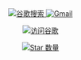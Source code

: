 

<div align="center">
 <a href="https://www.google.com">
    <img src="https://img.shields.io/badge/谷歌搜索-4285F4?logo=google&logoColor=white&style=for-the-badge" alt="谷歌搜索">
  </a>

<a href="https://mail.google.com">
    <img src="https://img.shields.io/badge/Gmail-EA4335?logo=gmail&logoColor=white&style=for-the-badge" alt="Gmail">
  </a>

<a href="https://www.google.com" target="_blank">   <img src="https://img.shields.io/badge/访问谷歌-立即搜索-blue?style=for-the-badge&logo=google" alt="访问谷歌"> </a>

<a href="https://minepi.com">
  <img src="https://img.shields.io/github/stars/your-username/minepi?style=social" alt="Star 数量">
</a>
